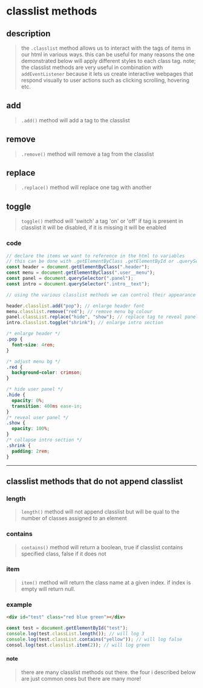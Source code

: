 # classlist methods

## description

> the `.classlist` method allows us to interact with the tags of items in our
> html in various ways. this can be useful for many reasons the one demonstrated
> below will apply different styles to each class tag. note; the classlist
> methods are very useful in combination with `addEventListener` because it lets
> us create interactive webpages that respond visually to user actions such as
> clicking scrolling, hovering etc.

## add

> `.add()` method will add a tag to the classlist

## remove

> `.remove()` method will remove a tag from the classlist

## replace

> `.replace()` method will replace one tag with another

## toggle

> `toggle()` method will 'switch' a tag 'on' or 'off' if tag is present in
> classlist it will be disabled, if it is missing it will be enabled

### code

```js
// declare the items we want to reference in the html to variables
// this can be done with .getElementByClass .getElementById or .querySelector
const header = document.getElementByClass(".header");
const menu = document.getElementByClass(".user__menu");
const panel = document.querySelector(".panel");
const intro = document.querySelector(".intro__text");

// using the various classlist methods we can control their appearance

header.classlist.add("pop"); // enlarge header font
menu.classlist.remove("red"); // remove menu bg colour
panel.classList.replace("hide", "show"); // replace tag to reveal panel
intro.classlist.toggle("shrink"); // enlarge intro section
```

```css
/* enlarge header */
.pop {
  font-size: 4rem;
}

/* adjust menu bg */
.red {
  background-color: crimson;
}

/* hide user panel */
.hide {
  opacity: 0%;
  transition: 400ms ease-in;
}
/* reveal user panel */
.show {
  opacity: 100%;
}
/* collapse intro section */
.shrink {
  padding: 2rem;
}
```

---

## classlist methods that do not append classlist

### length

> `length()` method will not append classlist but will be qual to the number of
> classes assigned to an element

### contains

> `contains()` method will return a boolean, true if classlist contains
> specified class, false if it does not

### item

> `item()` method will return the class name at a given index. if index is empty
> will return null.

### example

```html
<div id="test" class="red blue green"></div>
```

```js
const test = document.getElementById("test");
console.log(test.classList.length()); // will log 3
console.log(test.classList.contains("yellow")); // will log false
consol.log(test.classlist.item(2)); // will log green
```

#### note

> there are many classlist methods out there. the four i described below are
> just common ones but there are many more!
